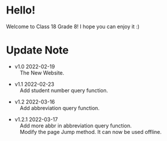 # Hello!
Welcome to Class 18 Grade 8!
I hope you can enjoy it :)


# Update Note
- v1.0 2022-02-19  
&emsp;The New Website.
 
- v1.1 2022-02-23  
&emsp;Add student number query function.

- v1.2 2022-03-16  
&emsp;Add abbreviation query function.

- v1.2.1 2022-03-17  
&emsp;Add more abbr in abbreviation query function.  
&emsp;Modify the page Jump method. It can now be used offline.

